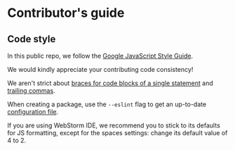 # Contributor's guide

## Code style

In this public repo, we follow the [Google JavaScript Style Guide](https://google.github.io/styleguide/jsguide.html).

We would kindly appreciate your contributing code consistency!

We aren't strict about [braces for code blocks of a single statement](https://google.github.io/styleguide/jsguide.html#formatting-braces-all) and [trailing commas](https://google.github.io/styleguide/jsguide.html#features-arrays-trailing-comma).

When creating a package, use the `--eslint` flag to get an up-to-date [configuration file](https://github.com/datagrok-ai/public/blob/master/tools/package-template/.eslintrc.json).

If you are using WebStorm IDE, we recommend you to stick to its defaults for JS formatting, except for the spaces settings: change its default value of 4 to 2.
